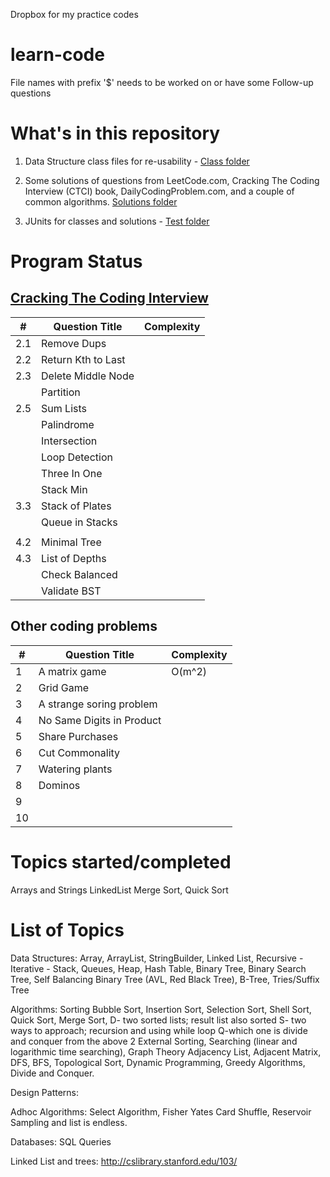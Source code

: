 Dropbox for my practice codes

# learn-code
File names with prefix '$' needs to be worked on or have some Follow-up questions

# What's in this repository
1) Data Structure class files for re-usability - [Class folder](https://github.com/Inolas/learn-code/tree/master/src/com/inolas/classes)

2) Some solutions of questions from LeetCode.com, Cracking The Coding Interview (CTCI) book, DailyCodingProblem.com, and a couple of common algorithms.
[Solutions folder](https://github.com/Inolas/learn-code/tree/master/src/com/inolas/solutions)

3) JUnits for classes and solutions - [Test folder](https://github.com/Inolas/learn-code/tree/master/src/com/inolas/tests)

# Program Status
## [Cracking The Coding Interview](http://www.crackingthecodinginterview.com/ "CTCI")

|#|Question Title|Complexity|
|---|-----------|--|
|2.1|Remove Dups||
|2.2|Return Kth to Last||
|2.3|Delete Middle Node||
||Partition||
|2.5|Sum Lists||
||Palindrome||
||Intersection||
||Loop Detection||
||Three In One| |
||Stack Min||
|3.3|Stack of Plates||
||Queue in Stacks||
||||
|4.2|Minimal Tree||
|4.3|List of Depths||
||Check Balanced||
||Validate BST||

## Other coding problems

|#|Question Title|Complexity|
|---|-----------|--|
|1|A matrix game|O(m^2)|
|2|Grid Game||
|3|A strange soring problem ||
|4|No Same Digits in Product||
|5|Share Purchases||
|6|Cut Commonality||
|7|Watering plants||
|8|Dominos||
|9|||
|10|||



# Topics started/completed

Arrays and Strings
LinkedList
Merge Sort, Quick Sort


# List of Topics
Data Structures:
Array,
ArrayList,
StringBuilder,
Linked List,            Recursive -   Iterative -
Stack,
Queues,
Heap,
Hash Table,
Binary Tree,
Binary Search Tree,
Self Balancing Binary Tree (AVL, Red Black Tree),
B-Tree,
Tries/Suffix Tree


Algorithms:
Sorting
Bubble Sort,
Insertion Sort,
Selection Sort,
Shell Sort,
Quick Sort,
Merge Sort,
D- two sorted lists; result list also sorted
S- two ways to approach; recursion and using while loop
Q-which one is divide and conquer from the above 2
External Sorting,
Searching (linear and logarithmic time searching),
Graph Theory
Adjacency List,
Adjacent Matrix,
DFS,
BFS,
Topological Sort,
Dynamic Programming,
Greedy Algorithms,
Divide and Conquer.

Design Patterns:


Adhoc Algorithms:
Select Algorithm,
Fisher Yates Card Shuffle,
Reservoir Sampling and list is endless.


Databases:
SQL Queries





Linked List and trees: http://cslibrary.stanford.edu/103/

